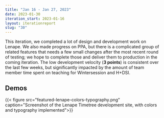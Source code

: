 ```yaml
---
title: "Jan 16 - Jan 27, 2023"
date: 2023-01-30
iteration_start: 2023-01-16
layout: iterationreport
slug: "30"
---
```


This iteration, we completed a lot of design and development work on Lenape. We also made progress on PPA, but there is a complicated group of related features that needs a few small changes after the most recent round of testing; we hope to complete those and deliver them to production in the coming iteration. The low development velocity (**3 points**) is consistent over the last few weeks, but significantly impacted by the amount of team member time spent on teaching for Wintersession and H+DSI. 



## Demos
{{< figure src="featured-lenape-colors-typography.png" caption="Screenshot of the Lenape Timetree development site, with colors and typography implemented">}}

